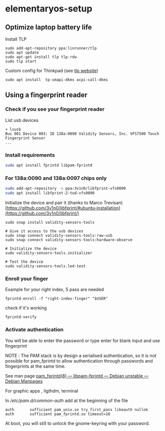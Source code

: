 # elementaryos-setup

## Optimize laptop battery life

Install TLP

```
sudo add-apt-repository ppa:linrunner/tlp
sudo apt update
sudo apt-get install tlp tlp-rdw
sudo tlp start
```

Custom config for Thinkpad (see [tlp website](https://linrunner.de/tlp/installation/ubuntu.html#thinkpads-only))

```
sudo apt install  tp-smapi-dkms acpi-call-dkms
```

## Using a fingerprint reader

### Check if you  see your fingerprint reader

List usb devices

```
➜ lsusb
Bus 001 Device 003: ID 138a:0090 Validity Sensors, Inc. VFS7500 Touch Fingerprint Sensor
...
```

### Install requirements

```bash
sudo apt install fprintd libpam-fprintd
```

### For 138a:0090 and 138a:0097  chips only

```bash
sudo add-apt-repository -u ppa:3v1n0/libfprint-vfs0090
sudo apt install libfprint-2-tod-vfs0090
```

Initialize the device and pair it (thanks to  Marco Trevisan)[https://github.com/3v1n0/libfprint/#ubuntu-installation](https://github.com/3v1n0/libfprint/)

```
sudo snap install validity-sensors-tools

# Give it access to the usb devices
sudo snap connect validity-sensors-tools:raw-usb
sudo snap connect validity-sensors-tools:hardware-observe

# Initialize the device
sudo validity-sensors-tools.initializer

# Test the device
sudo validity-sensors-tools.led-test
```

### Enroll your finger

Example for your right index, 5 pass are needed

```
fprintd-enroll -f "right-index-finger" "$USER"
```

check if it's working 

```
fprintd-verify
```

### Activate authentication

You will be able to enter the password or type enter for blank input and use fingerprint

NOTE : The PAM stack is by design a serialised authentication, so it is not possible
 for pam_fprintd to allow authentication through passwords and fingerprints at
 the same time.

 See man page [pam_fprintd(8) — libpam-fprintd — Debian unstable — Debian Manpages](https://manpages.debian.org/unstable/libpam-fprintd/pam_fprintd.8.en.html)

For graphic apps , ligthdm, terminal

In */etc/pam.d/common-auth* add at the beginning of the file

```
auth       sufficient pam_unix.so try_first_pass likeauth nullok
auth       sufficient pam_fprintd.so timeout=10
```

At boot, you will still to unlock the gnome-keyring with your password.
